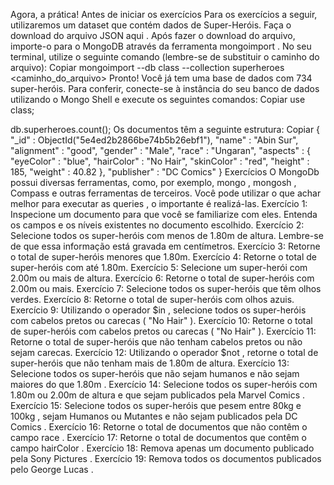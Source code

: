 Agora, a prática!
Antes de iniciar os exercícios
Para os exercícios a seguir, utilizaremos um dataset que contém dados de Super-Heróis. Faça o download do arquivo JSON aqui .
Após fazer o download do arquivo, importe-o para o MongoDB através da ferramenta mongoimport . No seu terminal, utilize o seguinte comando (lembre-se de substituir o caminho do arquivo):
Copiar
mongoimport --db class --collection superheroes <caminho_do_arquivo>
Pronto! Você já tem uma base de dados com 734 super-heróis. Para conferir, conecte-se à instância do seu banco de dados utilizando o Mongo Shell e execute os seguintes comandos:
Copiar
use class;

db.superheroes.count();
Os documentos têm a seguinte estrutura:
Copiar
{
"\_id" : ObjectId("5e4ed2b2866be74b5b26ebf1"),
"name" : "Abin Sur",
"alignment" : "good",
"gender" : "Male",
"race" : "Ungaran",
"aspects" : {
"eyeColor" : "blue",
"hairColor" : "No Hair",
"skinColor" : "red",
"height" : 185,
"weight" : 40.82
},
"publisher" : "DC Comics"
}
Exercícios
O MongoDb possui diversas ferramentas, como, por exemplo, mongo , mongosh , Compass e outras ferramentas de terceiros. Você pode utilizar o que achar melhor para executar as queries , o importante é realizá-las.
Exercício 1: Inspecione um documento para que você se familiarize com eles. Entenda os campos e os níveis existentes no documento escolhido.
Exercício 2: Selecione todos os super-heróis com menos de 1.80m de altura. Lembre-se de que essa informação está gravada em centímetros.
Exercício 3: Retorne o total de super-heróis menores que 1.80m.
Exercício 4: Retorne o total de super-heróis com até 1.80m.
Exercício 5: Selecione um super-herói com 2.00m ou mais de altura.
Exercício 6: Retorne o total de super-heróis com 2.00m ou mais.
Exercício 7: Selecione todos os super-heróis que têm olhos verdes.
Exercício 8: Retorne o total de super-heróis com olhos azuis.
Exercício 9: Utilizando o operador $in , selecione todos os super-heróis com cabelos pretos ou carecas ( "No Hair" ).
Exercício 10: Retorne o total de super-heróis com cabelos pretos ou carecas ( "No Hair" ).
Exercício 11: Retorne o total de super-heróis que não tenham cabelos pretos ou não sejam carecas.
Exercício 12: Utilizando o operador $not , retorne o total de super-heróis que não tenham mais de 1.80m de altura.
Exercício 13: Selecione todos os super-heróis que não sejam humanos e não sejam maiores do que 1.80m .
Exercício 14: Selecione todos os super-heróis com 1.80m ou 2.00m de altura e que sejam publicados pela Marvel Comics .
Exercício 15: Selecione todos os super-heróis que pesem entre 80kg e 100kg , sejam Humanos ou Mutantes e não sejam publicados pela DC Comics .
Exercício 16: Retorne o total de documentos que não contêm o campo race .
Exercício 17: Retorne o total de documentos que contêm o campo hairColor .
Exercício 18: Remova apenas um documento publicado pela Sony Pictures .
Exercício 19: Remova todos os documentos publicados pelo George Lucas .
